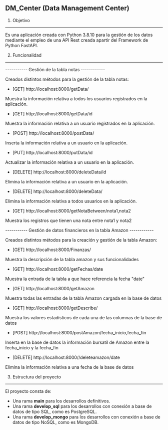 DM_Center (Data Management Center)
----------------------------------

1. Objetivo
-----------

Es una aplicación creada con Python 3.8.10 para la gestión de los datos mediante el empleo de una API Rest creada apartir del Framework de Python FastAPI.

2. Funcionalidad
----------------

----------- Gestión de la tabla notas ------------

Creados distintos métodos para la gestión de la tabla notas:

* [GET] http://localhost:8000/getData/

Muestra la información relativa a todos los usuarios registrados en la aplicación.

* [GET] http://localhost:8000/getData/id

Muestra la información relativa a un usuario registrados en la aplicación.

* [POST] http://localhost:8000/postData/

Inserta la información relativa a un usuario en la aplicación.

* [PUT] http://localhost:8000/putData/id

Actualizar la información relativa a un usuario en la aplicación.

* [DELETE] http://localhost:8000/deleteData/id

Elimina la información relativa a un usuario en la aplicación.

* [DELETE] http://localhost:8000/deleteData/

Elimina la información relativa a todos usuarios en la aplicación.

* [GET] http://localhost:8000/getNotaBetween/nota1,nota2

Muestra los registros que tienen una nota entre nota1 y nota2



----------- Gestión de datos financieros en la tabla Amazon ------------

Creados distintos métodos para la creación y gestión de la tabla Amazon:

* [GET] http://localhost:8000/Finanzas/

Muestra la descripción de la tabla amazon y sus funcionalidades

* [GET] http://localhost:8000/getFechas/date

Muestra la entrada de la tabla a que hace referencia la fecha "date"

* [GET] http://localhost:8000/getAmazon

Muestra todas las entradas de la tabla Amazon cargada en la base de datos

* [GET] http://localhost:8000/getDescribe/

Muestra los valores estadisticos de cada una de las columnas de la base de datos

* [POST] http://localhost:8000/postAmazon/fecha_inicio,fecha_fin

Inserta en la base de datos la información bursatil de Amazon entre la fecha_inicio y la fecha_fin

* [DELETE] http://localhost:8000//deleteamazon/date

Elimina la información relativa a una fecha de la base de datos


3. Estructura del proyecto
--------------------------

El proyecto consta de:
* Una rama **main** para los desarrollos definitivos.
* Una rama **develop_sql** para los desarrollos con conexión a base de datos de tipo SQL, como es PostgreSQL.
* Una rama **develop_mongo** para los desarrollos con conexión a base de datos de tipo NoSQL, como es MongoDB.
